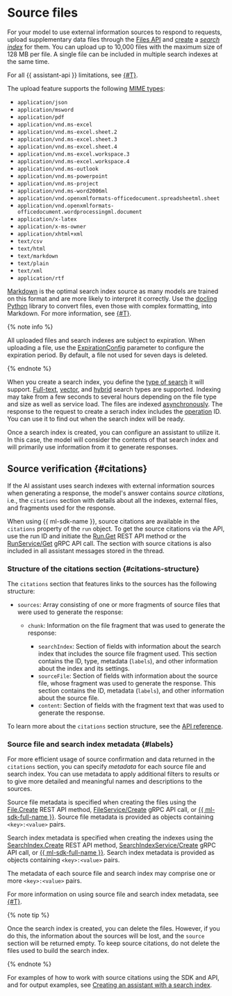 # Source files

For your model to use external information sources to respond to requests, upload supplementary data files through the [Files API](../../files/api-ref/grpc/index.md) and [create](../../searchindex/api-ref/grpc/SearchIndex/create.md) a [_search index_](./search-index.md) for them. You can upload up to 10,000 files with the maximum size of 128 MB per file. A single file can be included in multiple search indexes at the same time. 

For all {{ assistant-api }} limitations, see [{#T}](../limits.md).

The upload feature supports the following [MIME types](https://en.wikipedia.org/wiki/Media_type): 

* `application/json`
* `application/msword`
* `application/pdf`
* `application/vnd.ms-excel`
* `application/vnd.ms-excel.sheet.2`
* `application/vnd.ms-excel.sheet.3`
* `application/vnd.ms-excel.sheet.4`
* `application/vnd.ms-excel.workspace.3`
* `application/vnd.ms-excel.workspace.4`
* `application/vnd.ms-outlook`
* `application/vnd.ms-powerpoint`
* `application/vnd.ms-project`
* `application/vnd.ms-word2006ml`
* `application/vnd.openxmlformats-officedocument.spreadsheetml.sheet`
* `application/vnd.openxmlformats-officedocument.wordprocessingml.document`
* `application/x-latex`
* `application/x-ms-owner`
* `application/xhtml+xml`
* `text/csv`
* `text/html`
* `text/markdown`
* `text/plain`
* `text/xml`
* `application/rtf`

[Markdown](https://en.wikipedia.org/wiki/Markdown) is the optimal search index source as many models are trained on this format and are more likely to interpret it correctly. Use the [docling](https://github.com/DS4SD/docling) [Python](https://www.python.org/) library to convert files, even those with complex formatting, into Markdown. For more information, see [{#T}](../../tutorials/pdf-searchindex-ai-assistant.md).

{% note info %}

All uploaded files and search indexes are subject to expiration. When uploading a file, use the [ExpirationConfig](../../files/api-ref/grpc/File/create.md#yandex.cloud.ai.common.ExpirationConfig) parameter to configure the expiration period. By default, a file not used for seven days is deleted.

{% endnote %}

When you create a search index, you define the [type of search](./search-index.md#search-types) it will support. [Full-text](./search-index.md#text-search), [vector](./search-index.md#vector-search), and [hybrid](./search-index.md#hybrid-search) search types are supported. Indexing may take from a few seconds to several hours depending on the file type and size as well as service load. The files are indexed [asynchronously](../generation/index.md#working-mode). The response to the request to create a serach index includes the [operation](../../../api-design-guide/concepts/async.md) ID. You can use it to find out when the search index will be ready.

Once a search index is created, you can configure an assistant to utilize it. In this case, the model will consider the contents of that search index and will primarily use information from it to generate responses.

## Source verification {#citations}

If the AI assistant uses search indexes with external information sources when generating a response, the model's answer contains _source citations_, i.e., the `citations` section with details about all the indexes, external files, and fragments used for the response.

When using {{ ml-sdk-name }}, source citations are available in the `citations` property of the `run` object. To get the source citations via the API, use the run ID and initiate the [Run.Get](../../runs/api-ref/Run/get.md) REST API method or the [RunService/Get](../../runs/api-ref/grpc/Run/get.md) gRPC API call. The section with source citations is also included in all assistant messages stored in the thread.

### Structure of the citations section {#citations-structure}

The `citations` section that features links to the sources has the following structure:

* `sources`: Array consisting of one or more fragments of source files that were used to generate the response:

    * `chunk`: Information on the file fragment that was used to generate the response:

        * `searchIndex`: Section of fields with information about the search index that includes the source file fragment used. This section contains the ID, type, metadata (`labels`), and other information about the index and its settings.
        * `sourceFile`: Section of fields with information about the source file, whose fragment was used to generate the response. This section contains the ID, metadata (`labels`), and other information about the source file.
        * `content`: Section of fields with the fragment text that was used to generate the response.

To learn more about the `citations` section structure, see the [API reference](../../runs/api-ref/Run/create.md#yandex.cloud.ai.assistants.v1.runs.Run).

### Source file and search index metadata {#labels}

For more efficient usage of source confirmation and data returned in the `citations` section, you can specify _metadata_ for each source file and search index. You can use metadata to apply additional filters to results or to give more detailed and meaningful names and descriptions to the sources.

Source file metadata is specified when creating the files using the [File.Create](../../files/api-ref/File/create.md) REST API method, [FileService/Create](../../files/api-ref/grpc/File/create.md) gRPC API call, or [{{ ml-sdk-full-name }}](../../sdk/index.md). Source file metadata is provided as objects containing `<key>:<value>` pairs.

Search index metadata is specified when creating the indexes using the [SearchIndex.Create](../../searchindex/api-ref/SearchIndex/create.md) REST API method, [SearchIndexService/Create](../../searchindex/api-ref/grpc/SearchIndex/create.md) gRPC API call, or [{{ ml-sdk-full-name }}](../../sdk/index.md). Search index metadata is provided as objects containing `<key>:<value>` pairs.

The metadata of each source file and search index may comprise one or more `<key>:<value>` pairs.

For more information on using source file and search index metadata, see [{#T}](../../operations/assistant/create-with-labels.md).

{% note tip %}

Once the search index is created, you can delete the files. However, if you do this, the information about the sources will be lost, and the `source` section will be returned empty. To keep source citations, do not delete the files used to build the search index.

{% endnote %}

For examples of how to work with source citations using the SDK and API, and for output examples, see [Creating an assistant with a search index](../../operations/assistant/create-with-searchindex.md#create-assistant).
